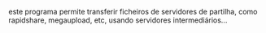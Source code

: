este programa permite transferir ficheiros de servidores de partilha, como rapidshare, megaupload, etc, usando servidores intermediários...
